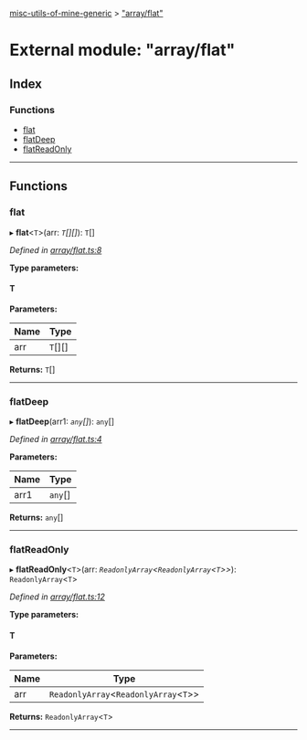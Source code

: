 [misc-utils-of-mine-generic](../README.md) > ["array/flat"](../modules/_array_flat_.md)

# External module: "array/flat"

## Index

### Functions

* [flat](_array_flat_.md#flat)
* [flatDeep](_array_flat_.md#flatdeep)
* [flatReadOnly](_array_flat_.md#flatreadonly)

---

## Functions

<a id="flat"></a>

###  flat

▸ **flat**<`T`>(arr: *`T`[][]*): `T`[]

*Defined in [array/flat.ts:8](https://github.com/cancerberoSgx/misc-utils-of-mine/blob/f96cdd6/misc-utils-of-mine-generic/src/array/flat.ts#L8)*

**Type parameters:**

#### T 
**Parameters:**

| Name | Type |
| ------ | ------ |
| arr | `T`[][] |

**Returns:** `T`[]

___
<a id="flatdeep"></a>

###  flatDeep

▸ **flatDeep**(arr1: *`any`[]*): `any`[]

*Defined in [array/flat.ts:4](https://github.com/cancerberoSgx/misc-utils-of-mine/blob/f96cdd6/misc-utils-of-mine-generic/src/array/flat.ts#L4)*

**Parameters:**

| Name | Type |
| ------ | ------ |
| arr1 | `any`[] |

**Returns:** `any`[]

___
<a id="flatreadonly"></a>

###  flatReadOnly

▸ **flatReadOnly**<`T`>(arr: *`ReadonlyArray`<`ReadonlyArray`<`T`>>*): `ReadonlyArray`<`T`>

*Defined in [array/flat.ts:12](https://github.com/cancerberoSgx/misc-utils-of-mine/blob/f96cdd6/misc-utils-of-mine-generic/src/array/flat.ts#L12)*

**Type parameters:**

#### T 
**Parameters:**

| Name | Type |
| ------ | ------ |
| arr | `ReadonlyArray`<`ReadonlyArray`<`T`>> |

**Returns:** `ReadonlyArray`<`T`>

___

